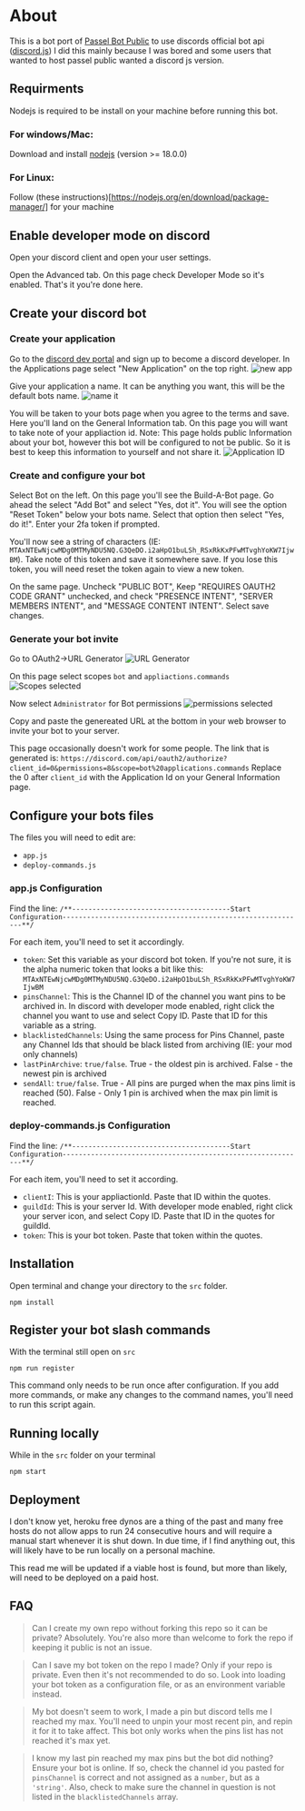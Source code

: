 # About
This is a bot port of [Passel Bot Public](https://github.com/stoir/passel_public) to use discords official bot api ([discord.js](https://discord.js/))
I did this mainly because I was bored and some users that wanted to host passel public wanted a discord js version. 

## Requirments
Nodejs is required to be install on your machine before running this bot.

### For windows/Mac:
Download and install [nodejs](https://nodejs.org/en/download/) (version >= 18.0.0)

### For Linux:
Follow (these instructions)[https://nodejs.org/en/download/package-manager/] for your machine

## Enable developer mode on discord
Open your discord client and open your user settings.

Open the Advanced tab. On this page check Developer Mode so it's enabled. That's it you're done here.

## Create your discord bot

### Create your application
Go to the [discord dev portal](https://discord.com/developers) and sign up to become a discord developer.
In the Applications page select "New Application" on the top right.
![new app](images/newapplication.png)

Give your application a name. It can be anything you want, this will be the default bots name.
![name it](images/applicationname.png)

You will be taken to your bots page when you agree to the terms and save. Here you'll land on the General Information tab. On this
page you will want to take note of your appliaction id. Note: This page holds public Information about your bot, however this bot 
will be configured to not be public. So it is best to keep this information to yourself and not share it.
![Application ID](images/generalinfo.png)

### Create and configure your bot
Select Bot on the left. On this page you'll see the Build-A-Bot page. Go ahead the select "Add Bot" and select "Yes, dot it".
You will see the option "Reset Token" below your bots name. Select that option then select "Yes, do it!". 
Enter your 2fa token if prompted.

You'll now see a string of characters (IE: `MTAxNTEwNjcwMDg0MTMyNDU5NQ.G3QeDO.i2aHpO1buLSh_RSxRkKxPFwMTvghYoKW7IjwBM`). 
Take note of this token and save it somewhere save. If you lose this token, you will need reset the token again to view 
a new token.

On the same page. Uncheck "PUBLIC BOT", Keep "REQUIRES OAUTH2 CODE GRANT" unchecked, 
and check "PRESENCE INTENT", "SERVER MEMBERS INTENT", and "MESSAGE CONTENT INTENT". Select save changes.

### Generate your bot invite
Go to OAuth2->URL Generator
![URL Generator](images/generate.png)

On this page select scopes `bot` and `appliactions.commands`
![Scopes selected](images/scopes)

Now select `Administrator` for Bot permissions
![permissions selected](images/perms.png)

Copy and paste the genereated URL at the bottom in your web browser to invite your bot to your server.

This page occasionally doesn't work for some people. The link that is generated is:
`https://discord.com/api/oauth2/authorize?client_id=0&permissions=8&scope=bot%20applications.commands`
Replace the 0 after `client_id` with the Application Id on your General Information page.

## Configure your bots files
The files you will need to edit are:
- `app.js`
- `deploy-commands.js`

### app.js Configuration
Find the line:
`/**---------------------------------------Start Configuration------------------------------------------------------------**/`

For each item, you'll need to set it accordingly.

- `token`: Set this variable as your discord bot token. If you're not sure, it is the alpha numeric token that looks a bit like this: `MTAxNTEwNjcwMDg0MTMyNDU5NQ.G3QeDO.i2aHpO1buLSh_RSxRkKxPFwMTvghYoKW7IjwBM` 
- `pinsChannel`: This is the Channel ID of the channel you want pins to be archived in. In discord with developer mode enabled, right click the channel you want to use and select Copy ID. Paste that ID for this variable as a string.
- `blacklistedChannels`: Using the same process for Pins Channel, paste any Channel Ids that should be black listed from archiving (IE: your mod only channels)
- `lastPinArchive`: `true/false`. True - the oldest pin is archived. False - the newest pin is archived
- `sendAll`: `true/false`. True - All pins are purged when the max pins limit is reached (50). False - Only 1 pin is archived when the max pin limit is reached.

### deploy-commands.js Configuration
Find the line:
`/**---------------------------------------Start Configuration------------------------------------------------------------**/`

For each item, you'll need to set it according.
- `clientI`: This is your appliactionId. Paste that ID within the quotes.
- `guildId`: This is your server Id. With developer mode enabled, right click your server icon, and select Copy ID. Paste that ID in the quotes for guildId.
- `token`: This is your bot token. Paste that token within the quotes.

## Installation
Open terminal and change your directory to the `src` folder.

`npm install`

## Register your bot slash commands
With the terminal still open on `src`

`npm run register`

This command only needs to be run once after configuration. If you add more commands, or make any 
changes to the command names, you'll need to run this script again.

## Running locally
While in the `src` folder on your terminal

`npm start`

## Deployment
I don't know yet, heroku free dynos are a thing of the past and many free hosts do not allow apps 
to run 24 consecutive hours and will require a manual start whenever it is shut down. In due time, if I find anything 
out, this will likely have to be run locally on a personal machine.

This read me will be updated if a viable host is found, but more than likely, will need to be deployed on a
paid host.

## FAQ
> Can I create my own repo without forking this repo so it can be private?
Absolutely. You're also more than welcome to fork the repo if keeping it public is not an issue.

> Can I save my bot token on the repo I made?
Only if your repo is private. Even then it's not recommended to do so. Look into loading your bot token 
as a configuration file, or as an environment variable instead.

> My bot doesn't seem to work, I made a pin but discord tells me I reached my max.
You'll need to unpin your most recent pin, and repin it for it to take affect.
This bot only works when the pins list has not reached it's max yet.

> I know my last pin reached my max pins but the bot did nothing?
Ensure your bot is online. If so, check the channel id you pasted for `pinsChannel` is 
correct and not assigned as a `number`, but as a `'string'`. Also, check to make sure the 
channel in question is not listed in the `blacklistedChannels` array.
